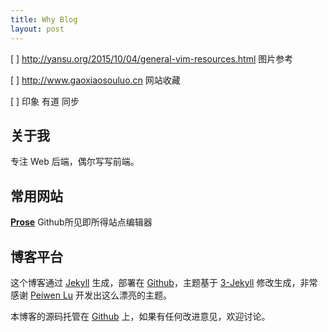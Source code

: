 ```yaml
---
title: Why Blog
layout: post
---
```


[ ] http://yansu.org/2015/10/04/general-vim-resources.html 图片参考

[ ] http://www.gaoxiaosouluo.cn 网站收藏

[ ] 印象 有道 同步

## 关于我

专注 Web 后端，偶尔写写前端。

## 常用网站

[**Prose**](httphttps://prose.io/)
Github所见即所得站点编辑器


## 博客平台

这个博客通过 [Jekyll](http://jekyllrb.com/) 生成，部署在 [Github](https://pages.github.com)，主题基于 [3-Jekyll](https://github.com/P233/3-Jekyll) 修改生成，非常感谢 [Peiwen Lu](https://github.com/P233) 开发出这么漂亮的主题。

本博客的源码托管在 [Github](https://github.com/wangyanjava/-) 上，如果有任何改进意见，欢迎讨论。
